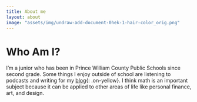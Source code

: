 ```yaml
---
title: About me
layout: about
image: "assets/img/undraw-add-document-0hek-1-hair-color_orig.png"
---
```


# Who Am I?

I’m a junior who has been in Prince William County Public Schools since second grade. Some things I enjoy outside of school are listening to podcasts and writing for my [blog](https://world.hey.com/talia){: .on-yellow}. I think math is an important subject because it can be applied to other areas of life like personal finance, art, and design.
